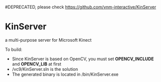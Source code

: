 #DEPRECATED, please check https://github.com/vnm-interactive/KinServer

KinServer
=========

a multi-purpose server for Microsoft Kinect

To build:
* Since KinServer is based on OpenCV, you must set **OPENCV_INCLUDE** and **OPENCV_LIB** at first
* /vc9/KinServer.sln is the solution
* The generated binary is located in /bin/KinServer.exe
